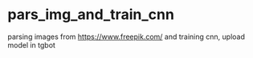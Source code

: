 # pars_img_and_train_cnn
parsing images from https://www.freepik.com/ and training cnn, upload model in tgbot
